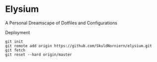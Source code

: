 # Elysium
A Personal Dreamscape of Dotfiles and Configurations


Deployment
```
git init
git remote add origin https://github.com/SkuldNorniern/elysium.git
git fetch
git reset --hard origin/master
```
